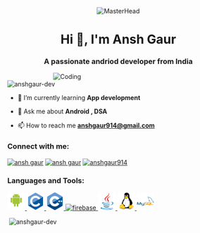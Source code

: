 <div align="center">
  <img src="https://th.bing.com/th/id/OIP.XDSLCzbqk4rAqEL7hzs7IAHaEK?pid=ImgDet&rs=1" alt="MasterHead" width="550">
</div>

<h1 align="center">Hi 👋, I'm Ansh Gaur</h1>
<h3 align="center">A passionate andriod developer from India</h3>
<img align="right" alt="Coding" width="400" src="https://images.squarespace-cdn.com/content/v1/5769fc401b631bab1addb2ab/1541580611624-TE64QGKRJG8SWAIUS7NS/coding-freak.gif">
<p align="left"> <img src="https://komarev.com/ghpvc/?username=anshgaur-dev&label=Profile%20views&color=0e75b6&style=flat" alt="anshgaur-dev" /> </p>

- 🌱 I’m currently learning **App development**

- 💬 Ask me about **Android , DSA**

- 📫 How to reach me **anshgaur914@gmail.com**

<h3 align="left">Connect with me:</h3>
<p align="left">
<a href="https://linkedin.com/in/ansh gaur" target="blank"><img align="center" src="https://raw.githubusercontent.com/rahuldkjain/github-profile-readme-generator/master/src/images/icons/Social/linked-in-alt.svg" alt="ansh gaur" height="30" width="40" /></a>
<a href="https://stackoverflow.com/users/ansh gaur" target="blank"><img align="center" src="https://raw.githubusercontent.com/rahuldkjain/github-profile-readme-generator/master/src/images/icons/Social/stack-overflow.svg" alt="ansh gaur" height="30" width="40" /></a>
<a href="https://www.codechef.com/users/anshgaur914" target="blank"><img align="center" src="https://cdn.jsdelivr.net/npm/simple-icons@3.1.0/icons/codechef.svg" alt="anshgaur914" height="30" width="40" /></a>
</p>

<h3 align="left">Languages and Tools:</h3>
<p align="left"> <a href="https://developer.android.com" target="_blank" rel="noreferrer"> <img src="https://raw.githubusercontent.com/devicons/devicon/master/icons/android/android-original-wordmark.svg" alt="android" width="40" height="40"/> </a> <a href="https://www.cprogramming.com/" target="_blank" rel="noreferrer"> <img src="https://raw.githubusercontent.com/devicons/devicon/master/icons/c/c-original.svg" alt="c" width="40" height="40"/> </a> <a href="https://www.w3schools.com/cpp/" target="_blank" rel="noreferrer"> <img src="https://raw.githubusercontent.com/devicons/devicon/master/icons/cplusplus/cplusplus-original.svg" alt="cplusplus" width="40" height="40"/> </a> <a href="https://firebase.google.com/" target="_blank" rel="noreferrer"> <img src="https://www.vectorlogo.zone/logos/firebase/firebase-icon.svg" alt="firebase" width="40" height="40"/> </a> <a href="https://www.java.com" target="_blank" rel="noreferrer"> <img src="https://raw.githubusercontent.com/devicons/devicon/master/icons/java/java-original.svg" alt="java" width="40" height="40"/> </a> <a href="https://www.linux.org/" target="_blank" rel="noreferrer"> <img src="https://raw.githubusercontent.com/devicons/devicon/master/icons/linux/linux-original.svg" alt="linux" width="40" height="40"/> </a> <a href="https://www.mysql.com/" target="_blank" rel="noreferrer"> <img src="https://raw.githubusercontent.com/devicons/devicon/master/icons/mysql/mysql-original-wordmark.svg" alt="mysql" width="40" height="40"/> </a> </p>

<p>&nbsp;<img align="center" src="https://github-readme-stats.vercel.app/api?username=anshgaur-dev&show_icons=true&locale=en" alt="anshgaur-dev" /></p>
